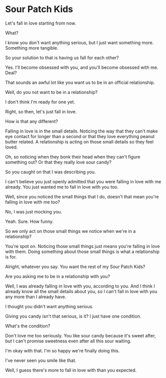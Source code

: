 # Sour Patch Kids

Let's fall in love starting from now.

What?

I know you don't want anything serious, but I just want something more. Something more tangible.

So your solution to that is having us fall for each other?

Yes. I'll become obsessed with you, and you'll become obsessed with me. Deal?

That sounds an awful lot like you want us to be in an official relationship.

Well, do you not want to be in a relationship?

I don't think I'm ready for one yet.

Right, so then, let's just fall in love.

How is that any different?

Falling in love is in the small details. Noticing the way that they can't make eye contact for longer than a second or that they love everything peanut butter related. A relationship is acting on those small details so they feel loved.

Oh, so noticing when they bonk their head when they can't figure something out? Or that they really love sour candy?

So you caught on that I was describing you.

I can't believe you just openly admitted that you were falling in love with me already. You just wanted me to fall in love with you too.

Well, since you noticed the small things that I do, doesn't that mean you're falling in love with me too?

No, I was just mocking you.

Yeah. Sure. How funny.

So we only act on those small things we notice when we're in a relationship?

You're spot on. Noticing those small things just means you're falling in love with them. Doing something about those small things is what a relationship is for.

Alright, whatever you say. You want the rest of my Sour Patch Kids?

Are you asking me to be in a relationship with you?

Well, I was already falling in love with you, according to you. And I think I already know all the small details about you, so I can't fall in love with you any more than I already have.

I thought you didn't want anything serious.

Giving you candy isn't that serious, is it? I just have one condition.

What's the condition?

Don't love me too seriously. You like sour candy because it's sweet after, but I can't promise sweetness even after all this sour waiting.

I'm okay with that. I'm so happy we're finally doing this.

I've never seen you smile like that.

Well, I guess there's more to fall in love with than you expected.
